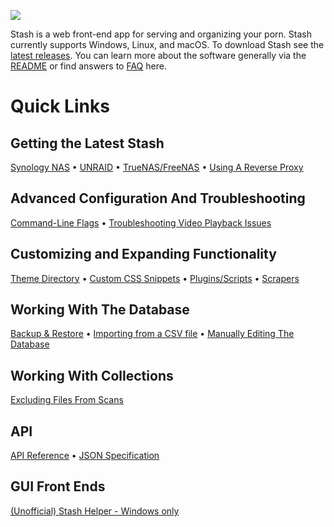 ![](https://i.imgur.com/8aQyv68.png)

Stash is a web front-end app for serving and organizing your porn. Stash currently supports Windows, Linux, and macOS. To download Stash see the [latest releases](https://github.com/stashapp/stash/releases). You can learn more about the software generally via the [README](https://github.com/stashapp/stash/blob/develop/README.md) or find answers to [FAQ](https://github.com/stashapp/stash/wiki/FAQ) here.

# Quick Links

## Getting the Latest Stash
[Synology NAS](https://github.com/stashapp/stash/wiki/Installing-on-Synology-NAS) • [UNRAID](https://github.com/stashapp/stash/wiki/Unraid-Support) • [TrueNAS/FreeNAS](https://github.com/stashapp/stash/wiki/Installing-on-FreeNAS-TrueNAS) • [Using A Reverse Proxy](https://github.com/stashapp/stash/wiki/Reverse-proxy)
## Advanced Configuration And Troubleshooting
[Command-Line Flags](https://github.com/stashapp/stash/wiki/Advanced-Configuration-Options) • [Troubleshooting Video Playback Issues](https://github.com/stashapp/stash/wiki/Troubleshooting-video-playback-issues)
## Customizing and Expanding Functionality
[Theme Directory](https://github.com/stashapp/stash/wiki/Themes) • [Custom CSS Snippets](https://github.com/stashapp/stash/wiki/Custom-CSS-snippets) • [Plugins/Scripts](https://github.com/stashapp/stash/wiki/Plugins-&--Scripts) • [Scrapers](https://github.com/stashapp/stash/wiki/Scrapers)
## Working With The Database
[Backup & Restore](https://github.com/stashapp/stash/wiki/Backup-&-Restore-Database) • [Importing from a CSV file](https://github.com/stashapp/stash/wiki/Importing-via-CSV-using-gql-iterate) •  [Manually Editing The Database](https://github.com/stashapp/stash/wiki/Manually-Editing-the-Stash-Sqlite3-database)
## Working With Collections
[Excluding Files From Scans](https://github.com/stashapp/stash/wiki/Exclude-file-configuration)
## API
[API Reference](https://github.com/stashapp/stash/wiki/API) • [JSON Specification](https://github.com/stashapp/stash/wiki/JSON-Specification) 
## GUI Front Ends
[(Unofficial) Stash Helper - Windows only](https://github.com/philpw99/Stash_Helper)
